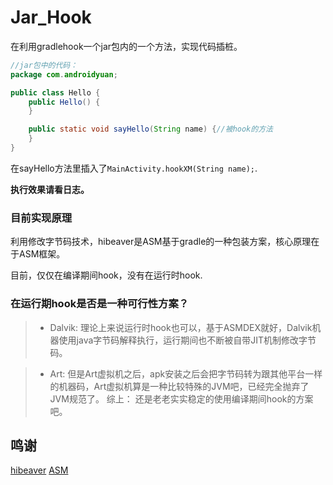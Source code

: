 # Jar_Hook
在利用gradlehook一个jar包内的一个方法，实现代码插桩。


``` java
//jar包中的代码：
package com.androidyuan;

public class Hello {
    public Hello() {
    }

    public static void sayHello(String name) {//被hook的方法
    }
}


```

在sayHello方法里插入了`MainActivity.hookXM(String name);`.

**执行效果请看日志。**



### 目前实现原理


利用修改字节码技术，hibeaver是ASM基于gradle的一种包装方案，核心原理在于ASM框架。

目前，仅仅在编译期间hook，没有在运行时hook.

### 在运行期hook是否是一种可行性方案？

> + Dalvik:
    理论上来说运行时hook也可以，基于ASMDEX就好，Dalvik机器使用java字节码解释执行，运行期间也不断被自带JIT机制修改字节码。

> + Art:
    但是Art虚拟机之后，apk安装之后会把字节码转为跟其他平台一样的机器码，Art虚拟机算是一种比较特殊的JVM吧，已经完全抛弃了JVM规范了。
综上：
    还是老老实实稳定的使用编译期间hook的方案吧。


## 鸣谢

[hibeaver](https://github.com/BryanSharp/hibeaver)
[ASM](https://github.com/marchof/asm)
